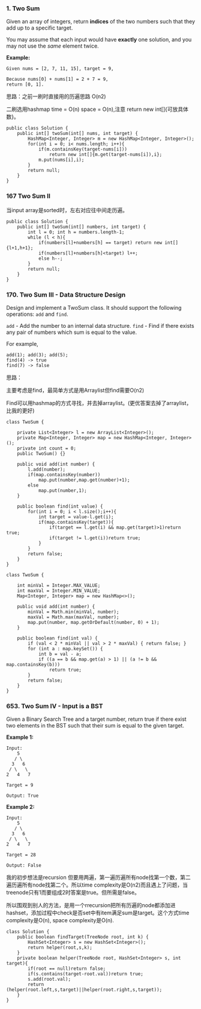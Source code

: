 ### 1. Two Sum

Given an array of integers, return **indices** of the two numbers such that they add up to a specific target.

You may assume that each input would have **exactly** one solution, and you may not use the *same* element twice.

**Example:**

```
Given nums = [2, 7, 11, 15], target = 9,

Because nums[0] + nums[1] = 2 + 7 = 9,
return [0, 1].
```

思路：之前一刷时直接用的历遍思路 O(n2)

二刷选用hashmap time = O(n) space = O(n),注意 return new int[]{可放具体数}。

```
public class Solution {
    public int[] twoSum(int[] nums, int target) {
        HashMap<Integer, Integer> m = new HashMap<Integer, Integer>();
        for(int i = 0; i< nums.length; i++){
            if(m.containsKey(target-nums[i]))
                return new int[]{m.get(target-nums[i]),i};
            m.put(nums[i],i);
        }
        return null;
    }
}
```





### 167 Two Sum II

当input array是sorted时，左右对应往中间走历遍。

```
public class Solution {
    public int[] twoSum(int[] numbers, int target) {
        int l = 0; int h = numbers.length-1;
        while (l < h){
            if(numbers[l]+numbers[h] == target) return new int[]{l+1,h+1};
            if(numbers[l]+numbers[h]<target) l++;
            else h--;  
        }
        return null;
    }
}
```



### 170. Two Sum III - Data Structure Design

Design and implement a TwoSum class. It should support the following operations: `add` and `find`.

`add` - Add the number to an internal data structure.
`find` - Find if there exists any pair of numbers which sum is equal to the value.

For example,

```
add(1); add(3); add(5);
find(4) -> true
find(7) -> false
```



思路：

主要考虑是find，最简单方式是用Arraylist但find需要O(n2)

Find可以用hashmap的方式寻找，并去掉arraylist。(更优答案去掉了arraylist，比我的更好)



```
class TwoSum {
    
    private List<Integer> l = new ArrayList<Integer>();
    private Map<Integer, Integer> map = new HashMap<Integer, Integer>();
    private int count = 0;
    public TwoSum() {}

    public void add(int number) {
        l.add(number);
        if(map.containsKey(number))
            map.put(number,map.get(number)+1);
        else
            map.put(number,1);
    }
    
    public boolean find(int value) {
        for(int i = 0; i < l.size();i++){
            int target = value-l.get(i);
            if(map.containsKey(target)){
                if(target == l.get(i) && map.get(target)>1)return true;
                if(target != l.get(i))return true;
            }
        }
        return false;
    }
}
```



```
class TwoSum {

    int minVal = Integer.MAX_VALUE;
    int maxVal = Integer.MIN_VALUE;
    Map<Integer, Integer> map = new HashMap<>();
   
    public void add(int number) {
        minVal = Math.min(minVal, number);
        maxVal = Math.max(maxVal, number);
        map.put(number, map.getOrDefault(number, 0) + 1);
    }
    
    public boolean find(int val) {
        if (val < 2 * minVal || val > 2 * maxVal) { return false; }
        for (int a : map.keySet()) {
            int b = val - a;
            if ((a == b && map.get(a) > 1) || (a != b && map.containsKey(b))) 
                return true;
        }
        return false;
    }
}
```



### 653. Two Sum IV - Input is a BST

Given a Binary Search Tree and a target number, return true if there exist two elements in the BST such that their sum is equal to the given target.

**Example 1:**

```
Input: 
    5
   / \
  3   6
 / \   \
2   4   7

Target = 9

Output: True

```

**Example 2:**

```
Input: 
    5
   / \
  3   6
 / \   \
2   4   7

Target = 28

Output: False
```

我的初步想法是recursion 但要用两遍，第一遍历遍所有node找第一个数，第二遍历遍所有node找第二个。所以time complexity是O(n2)而且遇上了问题，当treenode只有1而要组成2时答案是true。但所需是false。

所以围观到别人的方法，是用一个rrecursion把所有历遍的node都添加进 hashset，添加过程中check是否set中有item满足sum是target。这个方式time complexity是O(n), space complexity是O(n).

```
class Solution {
    public boolean findTarget(TreeNode root, int k) {
        HashSet<Integer> s = new HashSet<Integer>();
        return helper(root,s,k);
    }
    private boolean helper(TreeNode root, HashSet<Integer> s, int target){
        if(root == null)return false;
        if(s.contains(target-root.val))return true;
        s.add(root.val);
        return (helper(root.left,s,target)||helper(root.right,s,target));
    } 
}
```

